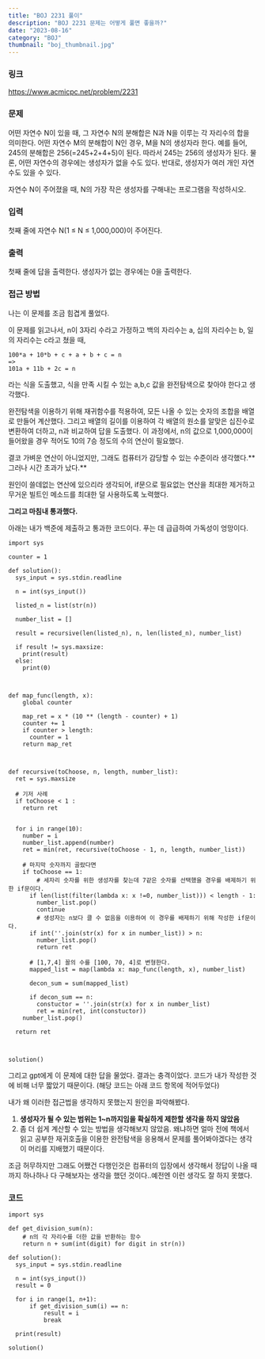 ```yaml
---
title: "BOJ 2231 풀이"
description: "BOJ 2231 문제는 어떻게 풀면 좋을까?"
date: "2023-08-16"
category: "BOJ"
thumbnail: "boj_thumbnail.jpg"
---
```


### 링크

https://www.acmicpc.net/problem/2231

### 문제

어떤 자연수 N이 있을 때, 그 자연수 N의 분해합은 N과 N을 이루는 각 자리수의 합을 의미한다. 어떤 자연수 M의 분해합이 N인 경우, M을 N의 생성자라 한다. 예를 들어, 245의 분해합은 256(=245+2+4+5)이 된다. 따라서 245는 256의 생성자가 된다. 물론, 어떤 자연수의 경우에는 생성자가 없을 수도 있다. 반대로, 생성자가 여러 개인 자연수도 있을 수 있다.

자연수 N이 주어졌을 때, N의 가장 작은 생성자를 구해내는 프로그램을 작성하시오.

### 입력

첫째 줄에 자연수 N(1 ≤ N ≤ 1,000,000)이 주어진다.

### 출력

첫째 줄에 답을 출력한다. 생성자가 없는 경우에는 0을 출력한다.

### 접근 방법

나는 이 문제를 조금 힘겹게 풀었다.

이 문제를 읽고나서, n이 3자리 수라고 가정하고 백의 자리수는 a, 십의 자리수는 b, 일의 자리수는 c라고 쳤을 때,

    100*a + 10*b + c + a + b + c = n
    =>
    101a + 11b + 2c = n

라는 식을 도출했고, 식을 만족 시킬 수 있는 a,b,c 값을 완전탐색으로 찾아야 한다고 생각했다.

완전탐색을 이용하기 위해 재귀함수를 적용하여, 모든 나올 수 있는 숫자의 조합을 배열로 만들어 계산했다. 그리고 배열의 길이를 이용하여 각 배열의 원소를 알맞은 십진수로 변환하여 더하고, n과 비교하여 답을 도출했다. 이 과정에서, n의 값으로 1,000,000이 들어왔을 경우 적어도 10의 7승 정도의 수의 연산이 필요했다.

결코 가벼운 연산이 아니었지만, 그래도 컴퓨터가 감당할 수 있는 수준이라 생각했다.** 그러나 시간 초과가 났다.**

원인이 쓸데없는 연산에 있으리라 생각되어, if문으로 필요없는 연산을 최대한 제거하고 무거운 빌트인 메소드를 최대한 덜 사용하도록 노력했다.

**그리고 마침내 통과했다.**

아래는 내가 백준에 제출하고 통과한 코드이다. 푸는 데 급급하여 가독성이 엉망이다.

```
import sys

counter = 1

def solution():
  sys_input = sys.stdin.readline

  n = int(sys_input())

  listed_n = list(str(n))

  number_list = []

  result = recursive(len(listed_n), n, len(listed_n), number_list)

  if result != sys.maxsize:
    print(result)
  else:
    print(0)



def map_func(length, x):
    global counter

    map_ret = x * (10 ** (length - counter) + 1)
    counter += 1
    if counter > length:
      counter = 1
    return map_ret



def recursive(toChoose, n, length, number_list):
  ret = sys.maxsize

  # 기저 사례
  if toChoose < 1 :
    return ret


  for i in range(10):
    number = i
    number_list.append(number)
    ret = min(ret, recursive(toChoose - 1, n, length, number_list))

    # 마지막 숫자까지 골랐다면
    if toChoose == 1:
    	# 세자리 숫자를 위한 생성자를 찾는데 7같은 숫자를 선택했을 경우를 배제하기 위한 if문이다.
      if len(list(filter(lambda x: x !=0, number_list))) < length - 1:
        number_list.pop()
        continue
        # 생성자는 n보다 클 수 없음을 이용하여 이 경우를 배제하기 위해 작성한 if문이다.
      if int(''.join(str(x) for x in number_list)) > n:
        number_list.pop()
        return ret

      # [1,7,4] 꼴의 수를 [100, 70, 4]로 변형한다.
      mapped_list = map(lambda x: map_func(length, x), number_list)

      decon_sum = sum(mapped_list)

      if decon_sum == n:
        constuctor = ''.join(str(x) for x in number_list)
        ret = min(ret, int(constuctor))
    number_list.pop()

  return ret



solution()
```

그리고 gpt에게 이 문제에 대한 답을 물었다. 결과는 충격이었다. 코드가 내가 작성한 것에 비해 너무 짧았기 때문이다. (해당 코드는 아래 코드 항목에 적어두었다)

내가 왜 이러한 접근법을 생각하지 못했는지 원인을 파악해봤다.

1. **생성자가 될 수 있는 범위는 1~n까지임을 확실하게 제한할 생각을 하지 않았음**
2. 좀 더 쉽게 계산할 수 있는 방법을 생각해보지 않았음. 왜냐하면 얼마 전에 책에서 읽고 공부한 재귀호출을 이용한 완전탐색을 응용해서 문제를 풀어봐야겠다는 생각이 머리를 지배했기 때문이다.

조금 허무하지만 그래도 어쨌건 다행인것은 컴퓨터의 입장에서 생각해서 정답이 나올 때 까지 하나하나 다 구해보자는 생각을 했던 것이다..예전엔 이런 생각도 잘 하지 못했다.

### 코드

```
import sys

def get_division_sum(n):
    # n의 각 자리수를 더한 값을 반환하는 함수
    return n + sum(int(digit) for digit in str(n))

def solution():
  sys_input = sys.stdin.readline

  n = int(sys_input())
  result = 0

  for i in range(1, n+1):
      if get_division_sum(i) == n:
          result = i
          break

  print(result)

solution()

```
